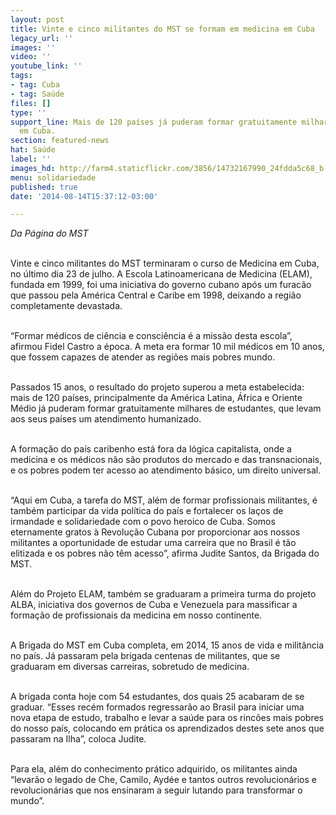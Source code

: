 ```yaml
---
layout: post
title: Vinte e cinco militantes do MST se formam em medicina em Cuba
legacy_url: ''
images: ''
video: ''
youtube_link: ''
tags:
- tag: Cuba
- tag: Saúde
files: []
type: ''
support_line: Mais de 120 países já puderam formar gratuitamente milhares de estudantes
  em Cuba.
section: featured-news
hat: Saúde
label: ''
images_hd: http://farm4.staticflickr.com/3856/14732167990_24fdda5c68_b.jpg
menu: solidariedade
published: true
date: '2014-08-14T15:37:12-03:00'

---
```

<p><em>Da P&aacute;gina do MST</em></p>

<p><br />
Vinte e cinco militantes do MST terminaram o curso de Medicina em Cuba, no &uacute;ltimo dia 23 de julho. A Escola Latinoamericana de Medicina (ELAM), fundada em 1999, foi uma iniciativa do governo cubano ap&oacute;s um furac&atilde;o que passou pela Am&eacute;rica Central e Caribe em 1998, deixando a regi&atilde;o completamente devastada.&nbsp;</p>

<p><br />
&ldquo;Formar m&eacute;dicos de ci&ecirc;ncia e consci&ecirc;ncia &eacute; a miss&atilde;o desta escola&rdquo;, afirmou Fidel Castro a &eacute;poca. A meta era formar 10 mil m&eacute;dicos em 10 anos, que fossem capazes de atender as regi&otilde;es mais pobres mundo.&nbsp;</p>

<p><br />
Passados 15 anos, o resultado do projeto superou a meta estabelecida: mais de 120 pa&iacute;ses, principalmente da Am&eacute;rica Latina, &Aacute;frica e Oriente M&eacute;dio j&aacute; puderam formar gratuitamente milhares de estudantes, que levam aos seus pa&iacute;ses um atendimento humanizado.&nbsp;</p>

<p><br />
A forma&ccedil;&atilde;o do pa&iacute;s caribenho est&aacute; fora da l&oacute;gica capitalista, onde a medicina e os m&eacute;dicos n&atilde;o s&atilde;o produtos do mercado e das transnacionais, e os pobres podem ter acesso ao atendimento b&aacute;sico, um direito universal.</p>

<p><br />
&ldquo;Aqui em Cuba, a tarefa do MST, al&eacute;m de formar profissionais militantes, &eacute; tamb&eacute;m participar da vida pol&iacute;tica do pa&iacute;s e fortalecer os la&ccedil;os de irmandade e solidariedade com o povo heroico de Cuba. Somos eternamente gratos &agrave; Revolu&ccedil;&atilde;o Cubana por proporcionar aos nossos militantes a oportunidade de estudar uma carreira que no Brasil &eacute; t&atilde;o elitizada e os pobres n&atilde;o t&ecirc;m acesso&rdquo;, afirma Judite Santos, da Brigada do MST.</p>

<p><br />
Al&eacute;m do Projeto ELAM, tamb&eacute;m se graduaram a primeira turma do projeto ALBA, iniciativa dos governos de Cuba e Venezuela para massificar a forma&ccedil;&atilde;o de profissionais da medicina em nosso continente.&nbsp;</p>

<p><br />
A Brigada do MST em Cuba completa, em 2014, 15 anos de vida e milit&acirc;ncia no pa&iacute;s. J&aacute; passaram pela brigada centenas de militantes, que se graduaram em diversas carreiras, sobretudo de medicina.</p>

<p><br />
A brigada conta hoje com 54 estudantes, dos quais 25 acabaram de se graduar. &ldquo;Esses rec&eacute;m formados regressar&atilde;o ao Brasil para iniciar uma nova etapa de estudo, trabalho e levar a sa&uacute;de para os rinc&otilde;es mais pobres do nosso pa&iacute;s, colocando em pr&aacute;tica os aprendizados destes sete anos que passaram na Ilha&rdquo;, coloca Judite.&nbsp;</p>

<p><br />
Para ela, al&eacute;m do conhecimento pr&aacute;tico adquirido, os militantes ainda &ldquo;levar&atilde;o o legado de Che, Camilo, Ayd&eacute;e e tantos outros revolucion&aacute;rios e revolucion&aacute;rias que nos ensinaram a seguir lutando para transformar o mundo&rdquo;.</p>
